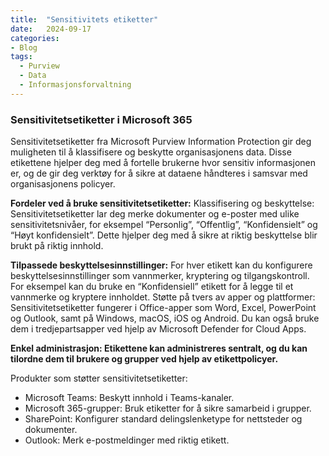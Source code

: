 ```yaml
---
title:  "Sensitivitets etiketter"
date:   2024-09-17 
categories: 
- Blog
tags:
  - Purview
  - Data
  - Informasjonsforvaltning
---
```


### Sensitivitetsetiketter i Microsoft 365
Sensitivitetsetiketter fra Microsoft Purview Information Protection gir deg muligheten til å klassifisere og beskytte organisasjonens data. Disse etikettene hjelper deg med å fortelle brukerne hvor sensitiv informasjonen er, og de gir deg verktøy for å sikre at dataene håndteres i samsvar med organisasjonens policyer.

**Fordeler ved å bruke sensitivitetsetiketter:**
Klassifisering og beskyttelse: Sensitivitetsetiketter lar deg merke dokumenter og e-poster med ulike sensitivitetsnivåer, for eksempel “Personlig”, “Offentlig”, “Konfidensielt” og “Høyt konfidensielt”. Dette hjelper deg med å sikre at riktig beskyttelse blir brukt på riktig innhold.

**Tilpassede beskyttelsesinnstillinger:**
For hver etikett kan du konfigurere beskyttelsesinnstillinger som vannmerker, kryptering og tilgangskontroll. For eksempel kan du bruke en “Konfidensiell” etikett for å legge til et vannmerke og kryptere innholdet.
Støtte på tvers av apper og plattformer: Sensitivitetsetiketter fungerer i Office-apper som Word, Excel, PowerPoint og Outlook, samt på Windows, macOS, iOS og Android. Du kan også bruke dem i tredjepartsapper ved hjelp av Microsoft Defender for Cloud Apps.

**Enkel administrasjon: Etikettene kan administreres sentralt, og du kan tilordne dem til brukere og grupper ved hjelp av etikettpolicyer.**

Produkter som støtter sensitivitetsetiketter:
* Microsoft Teams: Beskytt innhold i Teams-kanaler.
* Microsoft 365-grupper: Bruk etiketter for å sikre samarbeid i grupper.
* SharePoint: Konfigurer standard delingslenketype for nettsteder og dokumenter.
* Outlook: Merk e-postmeldinger med riktig etikett.
